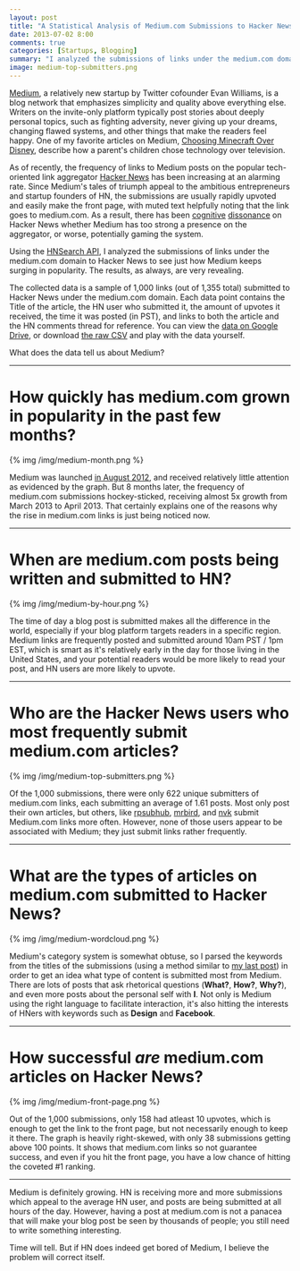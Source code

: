 ```yaml
---
layout: post
title: "A Statistical Analysis of Medium.com Submissions to Hacker News"
date: 2013-07-02 8:00
comments: true
categories: [Startups, Blogging]
summary: "I analyzed the submissions of links under the medium.com domain to Hacker News to see just how Medium keeps surging in popularity. The results, as always, are very revealing."
image: medium-top-submitters.png
---
```


[Medium](https://medium.com/), a relatively new startup by Twitter cofounder Evan Williams, is a blog network that emphasizes simplicity and quality above everything else. Writers on the invite-only platform typically post stories about deeply personal topics, such as fighting adversity, never giving up your dreams, changing flawed systems, and other things that make the readers feel happy. One of my favorite articles on Medium, [Choosing Minecraft Over Disney](https://medium.com/editors-picks/57a0128b53c9), describe how a parent's children chose technology over television.

As of recently, the frequency of links to Medium posts on the popular tech-oriented link aggregator [Hacker News](https://news.ycombinator.com/news) has been increasing at an alarming rate. Since Medium's tales of triumph appeal to the ambitious entrepreneurs and startup founders of HN, the submissions are usually rapidly upvoted and easily make the front page, with  muted text helpfully noting that the link goes to medium.com. As a result, there has been [cognitive](https://news.ycombinator.com/item?id=5968593) [dissonance](https://news.ycombinator.com/item?id=5974209) on Hacker News whether Medium has too strong a presence on the aggregator, or worse,  potentially gaming the system.

Using the [HNSearch API](https://www.hnsearch.com/api), I analyzed the submissions of links under the medium.com domain to Hacker News to see just how Medium keeps surging in popularity. The results, as always, are very revealing.

<!-- more -->

The collected data is a sample of 1,000 links (out of 1,355 total) submitted to Hacker News under the medium.com domain.  Each data point contains the Title of the article, the HN user who submitted it, the amount of upvotes it received, the time it was posted (in PST), and links to both the article and the HN comments thread for reference. You can view the [data on Google Drive](https://docs.google.com/spreadsheet/ccc?key=0AjPFdCURhZvddDBPNFlMQUYyX1FhUkVVY2g1TmVLM1E&usp=sharing), or download [the raw CSV](https://www.dropbox.com/s/xnktwi9kheyqf6v/medium.csv) and play with the data yourself.

What does the data tell us about Medium?


----------


# How quickly has medium.com grown in popularity in the past few months? #

{% img /img/medium-month.png %}

Medium was launched [in August 2012](http://techcrunch.com/2012/08/01/medium-obvious/), and received relatively little attention as evidenced by the graph. But 8 months later, the frequency of medium.com submissions hockey-sticked, receiving almost 5x growth from March 2013 to April 2013. That certainly explains one of the reasons why the rise in medium.com links is just being noticed now.


----------


# When are medium.com posts being written and submitted to HN? #

{% img /img/medium-by-hour.png %}

The time of day a blog post is submitted makes all the difference in the world, especially if your blog platform targets readers in a specific region. Medium links are frequently posted and submitted around 10am PST / 1pm EST, which is smart as it's relatively early in the day for those living in the United States, and your potential readers would be more likely to read your post, and HN users are more likely to upvote.


----------


# Who are the Hacker News users who most frequently submit medium.com articles? #

{% img /img/medium-top-submitters.png %}

Of the 1,000 submissions, there were only 622 unique submitters of medium.com links, each submitting an average of 1.61 posts. Most only post their own articles, but others, like [rpsubhub](https://news.ycombinator.com/submitted?id=rpsubhub), [mrbird](https://news.ycombinator.com/submitted?id=mrbird), and [nvk](https://news.ycombinator.com/submitted?id=nvk) submit Medium.com links more often. However, none of those users appear to be associated with Medium; they just submit links rather frequently.


----------


# What are the types of articles on medium.com submitted to Hacker News? #

{% img /img/medium-wordcloud.png %}

Medium's category system is somewhat obtuse, so I parsed the keywords from the titles of the submissions (using a method similar to [my last post](http://minimaxir.com/2013/06/big-social-data/)) in order to get an idea what type of content is submitted most from Medium. There are lots of posts that ask rhetorical questions (**What?**, **How?**, **Why?**), and even more posts about the personal self with **I**. Not only is Medium using the right language to facilitate interaction, it's also hitting the interests of HNers with keywords such as **Design** and **Facebook**.


----------



# How successful *are* medium.com articles on Hacker News? #

{% img /img/medium-front-page.png %}

Out of the 1,000 submissions, only 158 had atleast 10 upvotes, which is enough to get the link to the front page, but not necessarily enough to keep it there. The graph is heavily right-skewed, with only 38 submissions getting above 100 points. It shows that medium.com links so not guarantee success, and even if you hit the front page, you have a low chance of hitting the coveted #1 ranking.



----------


Medium is definitely growing. HN is receiving more and more submissions which appeal to the average HN user, and posts are being submitted at all hours of the day. However, having a post at medium.com is not a panacea that will make your blog post be seen by thousands of people; you still need to write something interesting.

Time will tell. But if HN does indeed get bored of Medium, I believe the problem will correct itself.
